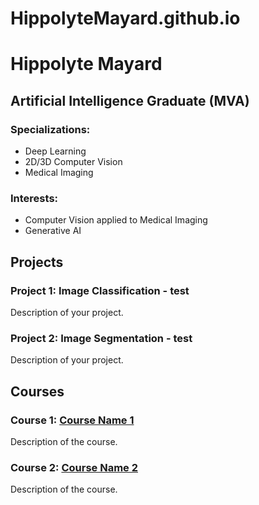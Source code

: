 # HippolyteMayard.github.io

# Hippolyte Mayard

## Artificial Intelligence Graduate (MVA)

### Specializations:
- Deep Learning
- 2D/3D Computer Vision 
- Medical Imaging

### Interests:
- Computer Vision applied to Medical Imaging 
- Generative AI 

## Projects

### Project 1: Image Classification - test
Description of your project.

### Project 2: Image Segmentation - test
Description of your project.

## Courses

### Course 1: [Course Name 1](course1-link)
Description of the course.

### Course 2: [Course Name 2](course2-link)
Description of the course.
